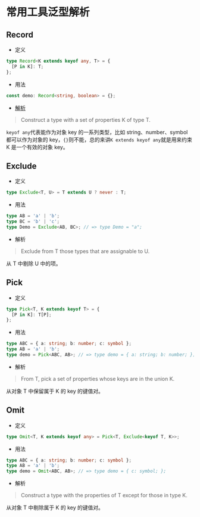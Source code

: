 # 常用工具泛型解析

## Record

- 定义

```ts
type Record<K extends keyof any, T> = {
  [P in K]: T;
};
```

- 用法

```ts
const demo: Record<string, boolean> = {};
```

- [解析](https://stackoverflow.com/questions/55535598/why-does-keyof-any-have-type-of-string-number-symbol-in-typescript)

> Construct a type with a set of properties K of type T.

`keyof any`代表能作为对象 key 的一系列类型，比如 string、number、symbol 都可以作为对象的 key，`{}`则不能，总的来讲`K extends keyof any`就是用来约束 K 是一个有效的对象 key。

## Exclude

- 定义

```ts
type Exclude<T, U> = T extends U ? never : T;
```

- 用法

```ts
type AB = 'a' | 'b';
type BC = 'b' | 'c';
type Demo = Exclude<AB, BC>; // => type Demo = "a";
```

- 解析

> Exclude from T those types that are assignable to U.

从 T 中剔除 U 中的项。

## Pick

- 定义

```ts
type Pick<T, K extends keyof T> = {
  [P in K]: T[P];
};
```

- 用法

```ts
type ABC = { a: string; b: number; c: symbol };
type AB = 'a' | 'b';
type demo = Pick<ABC, AB>; // => type demo = { a: string; b: number; };
```

- 解析

> From T, pick a set of properties whose keys are in the union K.

从对象 T 中保留属于 K 的 key 的键值对。

## Omit

- 定义

```ts
type Omit<T, K extends keyof any> = Pick<T, Exclude<keyof T, K>>;
```

- 用法

```ts
type ABC = { a: string; b: number; c: symbol };
type AB = 'a' | 'b';
type demo = Omit<ABC, AB>; // => type demo = { c: symbol; };
```

- 解析

> Construct a type with the properties of T except for those in type K.

从对象 T 中剔除属于 K 的 key 的键值对。
